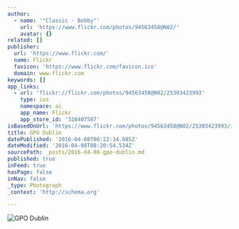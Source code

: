 ```yaml
---
author:
  - name: '"Classic - Bobby"'
    url: 'https://www.flickr.com/photos/94563458@N02/'
    avatar: {}
related: []
publisher:
  url: 'https://www.flickr.com/'
  name: Flickr
  favicon: 'https://www.flickr.com/favicon.ico'
  domain: www.flickr.com
keywords: []
app_links:
  - url: 'flickr://flickr.com/photos/94563458@N02/25303423993'
    type: ios
    namespace: ai
    app_name: Flickr
    app_store_id: '328407587'
isBasedOnUrl: 'https://www.flickr.com/photos/94563458@N02/25303423993/in/dateposted/'
title: GPO Dublin
datePublished: '2016-04-08T08:22:34.085Z'
dateModified: '2016-04-08T08:20:54.534Z'
sourcePath: _posts/2016-04-08-gpo-dublin.md
published: true
inFeed: true
hasPage: false
inNav: false
_type: Photograph
_context: 'http://schema.org'

---
```

![GPO Dublin](https://farm2.staticflickr.com/1641/25303423993_f7ce5d3502_b.jpg)